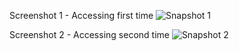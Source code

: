 Screenshot 1 - Accessing first time
![Snapshot 1](https://cloud.githubusercontent.com/assets/16937627/13029164/32bed6ec-d2aa-11e5-8bd6-a4efdc802f84.JPG)

Screenshot 2 - Accessing second time
![Snapshot 2](https://cloud.githubusercontent.com/assets/16937627/13029167/47de29ce-d2aa-11e5-8797-5a61219ff806.JPG)